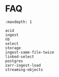 # FAQ

```{toctree}
:maxdepth: 1

acid
ingest
nb
select
storage
ingest-same-file-twice
linked-select
postgres
zarr-ingest-load
streaming-objects
```
